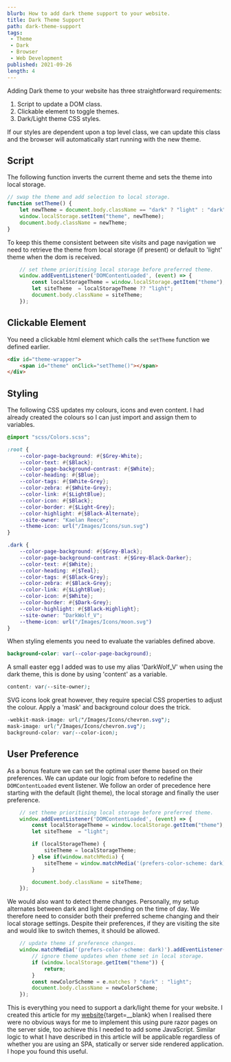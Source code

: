 ```yaml
---
blurb: How to add dark theme support to your website.
title: Dark Theme Support
path: dark-theme-support
tags:
 - Theme
 - Dark
 - Browser
 - Web Development
published: 2021-09-26
length: 4
---
```


Adding Dark theme to your website has three straightforward requirements:

1. Script to update a DOM class.
2. Clickable element to toggle themes.
3. Dark/Light theme CSS styles.

If our styles are dependent upon a top level class, we can update this class and the browser will automatically start running with the new theme.

## Script

The following function inverts the current theme and sets the theme into local storage.

```javascript
// swap the theme and add selection to local storage.
function setTheme() {
    let newTheme = document.body.className == "dark" ? "light" : "dark";
    window.localStorage.setItem("theme", newTheme);
    document.body.className = newTheme;
}
```

To keep this theme consistent between site visits and page navigation we need to retrieve the theme from local storage (if present) or default to 'light' theme when the dom is received.

```javascript
    // set theme prioritising local storage before preferred theme.
    window.addEventListener('DOMContentLoaded', (event) => {
        const localStorageTheme = window.localStorage.getItem("theme");
        let siteTheme  = localStorageTheme ?? "light";
        document.body.className = siteTheme;
    });
```

## Clickable Element

You need a clickable html element which calls the `setTheme` function we defined earlier.

```html
<div id="theme-wrapper">
    <span id="theme" onClick="setTheme()"></span>
</div>
```

## Styling

The following CSS updates my colours, icons and even content. I had already created the colours so I can just import and assign them to variables.

```scss
@import "scss/Colors.scss";

:root {
    --color-page-background: #{$Grey-White};
    --color-text: #{$Black};
    --color-page-background-contrast: #{$White};
    --color-heading: #{$Blue};
    --color-tags: #{$White-Grey};
    --color-zebra: #{$White-Grey};
    --color-link: #{$LightBlue};
    --color-icon: #{$Black};
    --color-border: #{$Light-Grey};
    --color-highlight: #{$Black-Alternate};
    --site-owner: "Kaelan Reece";
    --theme-icon: url("/Images/Icons/sun.svg")
}

.dark {
    --color-page-background: #{$Grey-Black};
    --color-page-background-contrast: #{$Grey-Black-Darker};
    --color-text: #{$White};
    --color-heading: #{$Teal};
    --color-tags: #{$Black-Grey};
    --color-zebra: #{$Black-Grey};
    --color-link: #{$LightBlue};
    --color-icon: #{$White};
    --color-border: #{$Dark-Grey};
    --color-highlight: #{$Black-Highlight};
    --site-owner: "DarkWolf_V";
    --theme-icon: url("/Images/Icons/moon.svg")
}
```

When styling elements you need to evaluate the variables defined above.

```scss
background-color: var(--color-page-background);
```

A small easter egg I added was to use my alias 'DarkWolf_V' when using the dark theme, this is done by using 'content' as a variable.

```css
content: var(--site-owner);
```

SVG icons look great however, they require special CSS properties to adjust the colour. Apply a 'mask' and background colour does the trick.

```css
-webkit-mask-image: url("/Images/Icons/chevron.svg");
mask-image: url("/Images/Icons/chevron.svg");
background-color: var(--color-icon);
```

## User Preference

As a bonus feature we can set the optimal user theme based on their preferences. We can update our logic from before to redefine the `DOMContentLoaded` event listener. We follow an order of precedence here starting with the default (light theme), the local storage and finally the user preference.

```javascript
    // set theme prioritising local storage before preferred theme.
    window.addEventListener('DOMContentLoaded', (event) => {
        const localStorageTheme = window.localStorage.getItem("theme");
        let siteTheme  = "light";

        if (localStorageTheme) {
            siteTheme = localStorageTheme;
        } else if(window.matchMedia) {
            siteTheme = window.matchMedia('(prefers-color-scheme: dark)').matches ? "dark" : "light";
        }

        document.body.className = siteTheme;
    });
```

We would also want to detect theme changes. Personally, my setup alternates between dark and light depending on the time of day. We therefore need to consider both their preferred scheme changing and their local storage settings. Despite their preferences, if they are visiting the site and would like to switch themes, it should be allowed.

```javascript
    // update theme if preference changes.
    window.matchMedia('(prefers-color-scheme: dark)').addEventListener('change', e => {
        // ignore theme updates when theme set in local storage.
        if (window.localStorage.getItem("theme")) {
            return;
        }
        const newColorScheme = e.matches ? "dark" : "light";
        document.body.className = newColorScheme;
    });
```

This is everything you need to support a dark/light theme for your website. I created this article for my [website](https://kaelanreece.com){target=__blank} when I realised there were no obvious ways for me to implement this using pure razor pages on the server side, too achieve this I needed to add some JavaScript. Similar logic to what I have described in this article will be applicable regardless of whether you are using an SPA, statically or server side rendered application. I hope you found this useful.
